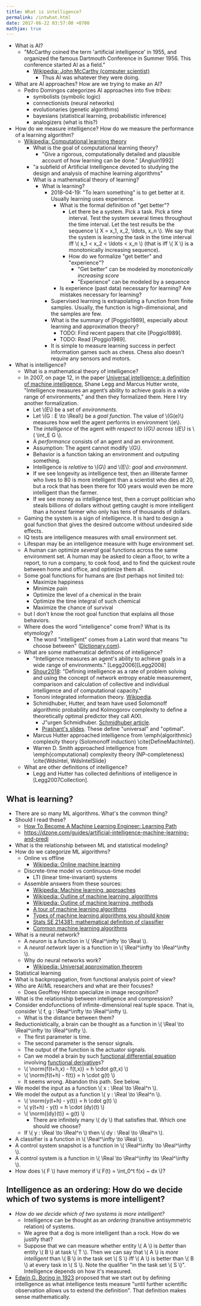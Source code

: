 ```yaml
---
title: What is intelligence?
permalink: /intwhat.html
date: 2017-06-22 03:57:00 +0700
mathjax: true
---
```


- What is AI?
    - "McCarthy coined the term 'artificial intelligence' in 1955, and organized the famous Dartmouth Conference in Summer 1956.
    This conference started AI as a field."
        - [Wikipedia: John McCarthy (computer scientist)](https://en.wikipedia.org/wiki/John_McCarthy_(computer_scientist))
            - Thus AI was whatever they were doing.
- What are AI approaches? How are we trying to make an AI?
    - Pedro Domingos categorizes AI approaches into five *tribes*:
        - symbolists (symbolic logic)
        - connectionists (neural networks)
        - evolutionaries (genetic algorithms)
        - bayesians (statistical learning, probabilistic inference)
        - analogizers (what is this?)
- How do we measure intelligence? How do we measure the performance of a learning algorithm?
    - [Wikipedia: Computational learning theory](https://en.wikipedia.org/wiki/Computational_learning_theory)
        - What is the goal of computational learning theory?
            - "Give a rigorous, computationally detailed and plausible account of how learning can be done." [Angluin1992]
        - "a subfield of Artificial Intelligence devoted to studying the design and analysis of machine learning algorithms"
        - What is a mathematical theory of learning?
            - What is learning?
                - 2018-04-19: "To learn something" is to get better at it.
                Usually learning uses experience.
                    - What is the formal definition of "get better"?
                        - Let there be a system.
                        Pick a task.
                        Pick a time interval.
                        Test the system several times throughout the time interval.
                        Let the test results be the sequence \\( X = x_1, x_2, \ldots, x_n \\).
                        We say that the system is *learning* the task in the time interval
                        iff \\( x_1 < x_2 < \ldots < x_n \\)
                        (that is iff \\( X \\) is a monotonically increasing sequence).
                        - How do we formalize "get better" and "experience"?
                            - "Get better" can be modeled by *monotonically increasing score*
                            - "Experience" can be modeled by a sequence
                    - Is experience (past data) necessary for learning?
                    Are mistakes necessary for learning?
                - Supervised learning is extrapolating a function from finite samples.
                Usually, the function is high-dimensional, and the samples are few.
                - What is the summary of [Poggio1989], especially about learning and approximation theory?
                    - TODO: Find recent papers that cite [Poggio1989].
                    - TODO: Read [Poggio1989].
                - It is simple to measure learning success in perfect information games such as chess.
                Chess also doesn't require any sensors and motors.
- What is intelligence?
    - What is a mathematical theory of intelligence?
    - In 2007, on page 12, in the paper [Universal intelligence: a definition of machine intelligence](https://arxiv.org/pdf/0712.3329.pdf),
    Shane Legg and Marcus Hutter wrote,
    "Intelligence measures an agent’s ability to achieve goals in a wide range of environments,"
    and then they formalized them.
    Here I try another formalization.
        - Let \\(E\\) be a set of *environments*.
        - Let \\(G : E \to \Real\\) be a *goal function*.
        The value of \\(G(e)\\) measures how well the agent performs in environment \\(e\\).
        - The *intelligence* of the agent *with respect to \\(G\\) across \\(E\\)* is \\( \int_E G \\).
        - A *performance* consists of an agent and an environment.
        - Assumption: The agent cannot modify \\(G\\).
        - Behavior is a function taking an environment and outputing something.
        - Intelligence is *relative* to \\(G\\) and \\(E\\): *goal* and *environment*.
        - If we see longevity as intelligence test,
    then an illiterate farmer who lives to 80
    is more intelligent than a scientist who dies at 20,
    but a rock that has been there for 100 years would even be more intelligent than the farmer.
        - If we see money as intelligence test,
    then a corrupt politician who steals billions of dollars without getting caught
    is more intelligent than a honest farmer who only has tens of thousands of dollars.
    - Gaming the system is a sign of intelligence.
    It is hard to design a goal function that gives the desired outcome without undesired side effects.
    - IQ tests are intelligence measures with small environment set.
    - Lifespan may be an intelligence measure with huge environment set.
    - A human can optimize *several* goal functions across the same environment set.
    A human may be asked to clean a floor, to write a report, to run a company, to cook food,
    and to find the quickest route between home and office,
    and optimize them all.
    - Some goal functions for humans are (but perhaps not limited to):
        - Maximize happiness
        - Minimize pain
        - Optimize the level of a chemical in the brain
        - Optimize the time integral of such chemical
        - Maximize the chance of survival
    - but I don't know the root goal function
    that explains all those behaviors.
    - Where does the word "intelligence" come from? What is its etymology?
        - The word "intelligent" comes from a Latin word that means "to choose between"
        ([Dictionary.com](http://www.dictionary.com/browse/intelligent)).
    - What are some mathematical definitions of intelligence?
        - "Intelligence measures an agent's ability to achieve goals in a wide range of environments."
        [Legg2006][Legg2008]
        - [Shour2018](https://www.researchgate.net/publication/323203054_Defining_intelligence):
        "Defining intelligence as a rate of problem solving and using the concept
        of network entropy enable measurement, comparison and calculation of
        collective and individual intelligence and of computational capacity."
        - Tononi integrated information theory.
        [Wikipedia](https://en.wikipedia.org/wiki/Integrated_information_theory).
        - Schmidhuber, Hutter, and team have used Solomonoff algorithmic probability
        and Kolmogorov complexity to define a theoretically optimal predictor they call AIXI.
            - J\"urgen Schmidhuber. [Schmidhuber article](http://www.idsia.ch/~juergen/newai/newai.html).
            - [Prashant's slides](http://www.cs.uic.edu/~piotr/cs594/Prashant-UniversalAI.pdf).
                These define "universal" and "optimal".
        - Marcus Hutter approached intelligence from \emph{algorithmic} complexity theory (Solomonoff induction)
        \cite{DefineMachIntel}.
        - Warren D. Smith approached intelligence from \emph{computational} complexity theory
        (NP-completeness)
        \cite{WdsIntel, WdsIntelSlide}
    - What are other definitions of intelligence?
        - Legg and Hutter has collected definitions of intelligence in [Legg2007Collection].

## What is learning?

- There are so many ML algorithms.
What's the common thing?
- Should I read these?
    - [How To Become A Machine Learning Engineer: Learning Path](https://medium.com/machine-learning-world/learning-path-for-machine-learning-engineer-a7d5dc9de4a4)
    - https://dzone.com/guides/artificial-intelligence-machine-learning-and-predi
- What is the relationship between ML and statistical modeling?
- How do we categorize ML algorithms?
    - Online vs offline
        - [Wikipedia: Online machine learning](https://en.wikipedia.org/wiki/Online_machine_learning)
    - Discrete-time model vs continuous-time model
        - LTI (linear time-invariant) systems
    - Assemble answers from these sources:
        - [Wikipedia: Machine learning, approaches](https://en.wikipedia.org/wiki/Machine_learning#Approaches)
        - [Wikipedia: Outline of machine learning, algorithms](https://en.wikipedia.org/wiki/Outline_of_machine_learning#Machine_learning_algorithms)
        - [Wikipedia: Outline of machine learning, methods](https://en.wikipedia.org/wiki/Outline_of_machine_learning#Machine_learning_methods)
        - [A tour of machine learning algorithms](https://machinelearningmastery.com/a-tour-of-machine-learning-algorithms/)
        - [Types of machine learning algorithms you should know](https://towardsdatascience.com/types-of-machine-learning-algorithms-you-should-know-953a08248861)
        - [Stats SE 214381: mathematical definition of classifier](https://stats.stackexchange.com/questions/214381/what-exactly-is-the-mathematical-definition-of-a-classifier-classification-alg)
        - [Common machine learning algorithms](https://www.analyticsvidhya.com/blog/2017/09/common-machine-learning-algorithms/)
- What is a neural network?
    - A *neuron* is a function in \\( \Real^\infty \to \Real \\).
    - A *neural network* layer is a function in \\( \Real^\infty \to \Real^\infty \\).
    - Why do neural networks work?
        - [Wikipedia: Universal approximation theorem](https://en.wikipedia.org/wiki/Universal_approximation_theorem)
- Statistical learning
- What is backpropagation, from functional analysis point of view?
- Who are AI/ML researchers and what are their focuses?
    - Does Geoffrey Hinton specialize in image recognition?
- What is the relationship between intelligence and compression?
- Consider endofunctions of infinite-dimensional real tuple space.
That is, consider \\( f, g : \Real^\infty \to \Real^\infty \\).
    - What is the distance between them?
- Reductionistically, a brain can be thought as a function in \\( \Real \to \Real^\infty \to \Real^\infty \\).
    - The first parameter is time.
    - The second parameter is the sensor signals.
    - The output of the function is the actuator signals.
    - Can we model a brain by such
    [functional differential equation](https://en.wikipedia.org/wiki/Functional_differential_equation)
    involving [functional derivative](https://en.wikipedia.org/wiki/Functional_derivative)s?
    - \\( \norm{f(t+h,x) - f(t,x)} = h \cdot g(t,x) \\)
    - \\( \norm{f(t+h) - f(t)} = h \cdot g(t) \\)
    - It seems wrong. Abandon this path. See below.
- We model the input as a function \\( x : \Real \to \Real^n \\).
- We model the output as a function \\( y : \Real \to \Real^n \\).
    - \\( \norm{y(t+h) - y(t)} = h \cdot g(t) \\)
    - \\( y(t+h) - y(t) = h \cdot (dy)(t) \\)
    - \\( \norm{(dy)(t)} = g(t) \\)
        - There are infinitely many \\( dy \\) that satisfies that. Which one should we choose?
    - If \\( y : \Real \to \Real^n \\) then \\( dy : \Real \to \Real^n \\).
- A classifier is a function in \\( \Real^\infty \to \Real \\).
- A control system snapshot is a function in \\( \Real^\infty \to \Real^\infty \\).
- A control system is a function in \\( \Real \to \Real^\infty \to \Real^\infty \\).
- How does \\( F \\) have memory if \\( F(t) = \int_0^t f(x) ~ dx \\)?

## Intelligence as an ordering: How do we decide which of two systems is more intelligent?

- *How do we decide which of two systems is more intelligent?*
    - Intelligence can be thought as an *ordering* (transitive antisymmetric relation) of systems.
    - We agree that a dog is more intelligent than a rock. How do we justify that?
    - Suppose that we can measure whether entity \\( A \\) is *better* than entity \\( B \\) at task \\( T \\).
    Then we can say that \\( A \\) is *more intelligent* than \\( B \\) in the task set \\( S \\)
    iff \\( A \\) is better than \\( B \\) at every task in \\( S \\).
    Note the qualifier "in the task set \\( S \\)".
    Intelligence depends on how it's measured.
- [Edwin G. Boring in 1923](https://brocku.ca/MeadProject/sup/Boring_1923.html)
proposed that we start out by defining intelligence as what intelligence tests measure
"until further scientific observation allows us to extend the definition".
That definition makes sense mathematically.
